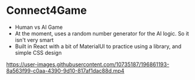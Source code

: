 # Connect4Game

- Human vs AI Game
- At the moment, uses a random number generator for the AI logic. So it isn't very smart
- Built in React with a bit of MaterialUI to practice using a library, and simple CSS design

https://user-images.githubusercontent.com/10735187/196861193-8a563f99-c0aa-4390-9d10-817af1dac88d.mp4

